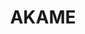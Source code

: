 ---
title: "AKAME"
description: "AKAME"
layout: shop
keywords:
  - 美食競賽
  - 台灣美食
  - 美食精選
datePublished: "2025-06-30"
dateModified: "2025-07-06"
city: "屏東縣"
district: "霧台鄉"
address: "屏東縣霧台鄉古茶柏安街17巷8號"
phone: ""
geo: "22.700133180694113, 120.64718033678768"
google_map: "https://maps.app.goo.gl/F9iMdggmfLCK1jog9"
footinder: "https://footinder.com.tw/%E5%B1%8F%E6%9D%B1%E7%B8%A3%E9%9C%A7%E5%8F%B0%E9%84%89/198/"
official: "https://www.facebook.com/akame.in/"
award:
  - name: "500盤"
    year: "2024"
    entries:
      - dishes:
          - "烤野生紅蟳"

---